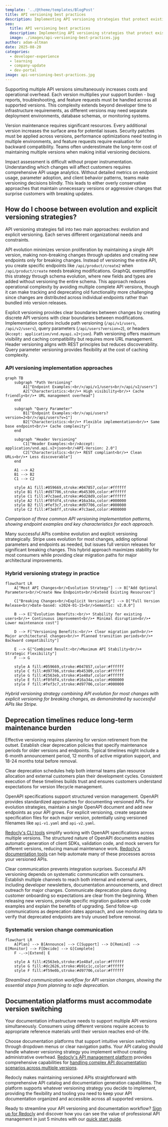 ```yaml
---
template: '../@theme/templates/BlogPost'
title: API versioning best practices
description: Implementing API versioning strategies that protect existing integrations while enabling safe updates.
seo:
  title: API versioning best practices
  description: Implementing API versioning strategies that protect existing integrations while enabling safe updates.
  image: ./images/api-versioning-best-practices.jpg
author: adam-altman
date: 2025-08-20
categories:
  - developer-experience
  - learning
  - company-update
  - dev-portal
image: api-versioning-best-practices.jpg
---
```


Supporting multiple API versions simultaneously increases costs and operational overhead.
Each version multiplies your support burden - bug reports, troubleshooting, and feature requests must be handled across all supported versions.
This complexity extends beyond developer time to infrastructure requirements, as different versions may need separate deployment environments, database schemas, or monitoring systems.

Version maintenance requires significant resources.
Every additional version increases the surface area for potential issues.
Security patches must be applied across versions, performance optimizations need testing in multiple environments, and feature requests require evaluation for backward compatibility.
Teams often underestimate the long-term cost of maintaining multiple versions when making initial versioning decisions.

Impact assessment is difficult without proper instrumentation.
Understanding which changes will affect customers requires comprehensive API usage analytics.
Without detailed metrics on endpoint usage, parameter adoption, and client behavior patterns, teams make versioning decisions blindly.
This leads to either overly conservative approaches that maintain unnecessary versions or aggressive changes that surprise customers with breaking updates.

## How do I choose between evolution and explicit versioning strategies?

API versioning strategies fall into two main approaches: evolution and explicit versioning.
Each serves different organizational needs and constraints.

API evolution minimizes version proliferation by maintaining a single API version, making non-breaking changes through updates and creating new endpoints only for breaking changes.
Instead of versioning the entire API, you create specific endpoints like `/api/product/create2` when `/api/product/create` needs breaking modifications.
GraphQL exemplifies this strategy through schema evolution, where new fields and types are added without versioning the entire schema.
This approach reduces operational complexity by avoiding multiple complete API versions, though it can make tracking and deprecating old functionality more challenging since changes are distributed across individual endpoints rather than bundled into version releases.

Explicit versioning provides clear boundaries between changes by creating discrete API versions with clear boundaries between modifications.
Implementation options include path versioning (`/api/v1/users`, `/api/v2/users`), query parameters (`/api/users?version=2`), or headers (`Accept: application/vnd.myapi.v2+json`).
Path versioning offers maximum visibility and caching compatibility but requires more URL management.
Header versioning aligns with REST principles but reduces discoverability.
Query parameter versioning provides flexibility at the cost of caching complexity.

### API versioning implementation approaches

```mermaid
graph TB
    subgraph "Path Versioning"
        A1["Endpoint Examples:<br/>/api/v1/users<br/>/api/v2/users"] 
        A2["Characteristics:<br/>• High visibility<br/>• Cache friendly<br/>• URL management overhead"]
    end
    
    subgraph "Query Parameter"  
        B1["Endpoint Examples:<br/>/api/users?version=2<br/>/api/users?v=1"]
        B2["Characteristics:<br/>• Flexible implementation<br/>• Same base endpoint<br/>• Cache complexity"]
    end
    
    subgraph "Header Versioning"
        C1["Header Examples:<br/>Accept: application/vnd.api.v2+json<br/>API-Version: 2.0"]
        C2["Characteristics:<br/>• REST compliant<br/>• Clean URLs<br/>• Less discoverable"]
    end
    
    A1 --> A2
    B1 --> B2  
    C1 --> C2
    
    style A1 fill:#059669,stroke:#047857,color:#ffffff
    style B1 fill:#d97706,stroke:#b45309,color:#ffffff
    style C1 fill:#7c3aed,stroke:#6d28d9,color:#ffffff
    style A2 fill:#f0fdf4,stroke:#16a34a,color:#000000
    style B2 fill:#fef3c7,stroke:#d97706,color:#000000
    style C2 fill:#f3e8ff,stroke:#7c3aed,color:#000000
```

*Comparison of three common API versioning implementation patterns, showing endpoint examples and key characteristics for each approach.*

Many successful APIs combine evolution and explicit versioning strategically.
Stripe uses evolution for most changes, adding optional parameters and endpoints as needed, but issues full version releases for significant breaking changes.
This hybrid approach maximizes stability for most consumers while providing clear migration paths for major architectural improvements.

### Hybrid versioning strategy in practice

```mermaid
flowchart LR
    A["Most API Changes<br/>Evolution Strategy"] --> B["Add Optional Parameters<br/>Create New Endpoints<br/>Extend Existing Resources"]
    
    C["Breaking Changes<br/>Explicit Versioning"] --> D["Full Version Release<br/>Date-based: v2024-01-15<br/>Semantic: v2.0.0"]
    
    B --> E["Evolution Benefits:<br/>• Stability for existing users<br/>• Continuous improvement<br/>• Minimal disruption<br/>• Lower maintenance cost"]
    
    D --> F["Versioning Benefits:<br/>• Clear migration path<br/>• Major architectural changes<br/>• Planned transition periods<br/>• Backward compatibility"]
    
    E --> G["Combined Result:<br/>Maximum API Stability<br/>+ Strategic Flexibility"]
    F --> G
    
    style A fill:#059669,stroke:#047857,color:#ffffff
    style C fill:#d97706,stroke:#b45309,color:#ffffff
    style G fill:#2563eb,stroke:#1e40af,color:#ffffff
    style E fill:#f0fdf4,stroke:#16a34a,color:#000000
    style F fill:#fef3c7,stroke:#d97706,color:#000000
```

*Hybrid versioning strategy combining API evolution for most changes with explicit versioning for breaking changes, as demonstrated by successful APIs like Stripe.*

## Deprecation timelines reduce long-term maintenance burden

Effective versioning requires planning for version retirement from the outset.
Establish clear deprecation policies that specify maintenance periods for older versions and endpoints.
Typical timelines might include a 6-month announcement period, 12 months of active migration support, and 18-24 months total before removal.

Clear deprecation schedules help both internal teams plan resource allocation and external customers plan their development cycles.
Consistent execution of these timelines builds trust and ensures customers understand expectations for version lifecycle management.

OpenAPI specifications support structured version management.
OpenAPI provides standardized approaches for documenting versioned APIs.
For evolution strategies, maintain a single OpenAPI document and add new endpoints as your API grows.
For explicit versioning, create separate specification files for each major version, potentially using versioned filenames like `api-v1.yaml` and `api-v2.yaml`.

[Redocly's CLI tools](https://redocly.com/docs/cli) simplify working with OpenAPI specifications across multiple versions.
The structured nature of OpenAPI documents enables automatic generation of client SDKs, validation code, and mock servers for different versions, reducing manual maintenance work.
[Redocly's documentation tools](https://redocly.com/docs/redoc) can help automate many of these processes across your versioned APIs.

Clear communication prevents integration surprises.
Successful API versioning depends on systematic communication with consumers.
Establish multiple channels to reach both internal and external users, including developer newsletters, documentation announcements, and direct outreach for major changes.
Communicate deprecation plans during customer onboarding so expectations are clear from the beginning.
When releasing new versions, provide specific migration guidance with code examples and explain the benefits of upgrading.
Send follow-up communications as deprecation dates approach, and use monitoring data to verify that deprecated endpoints are truly unused before removal.

### Systematic version change communication

```mermaid
flowchart LR
    A[Plan] --> B[Announce] --> C[Support] --> D[Remind] --> E[Monitor] --> F[Decide] --> G[Complete]
    F -.->|Extend| E
    
    style A fill:#2563eb,stroke:#1e40af,color:#ffffff
    style G fill:#dc2626,stroke:#b91c1c,color:#ffffff
    style F fill:#f59e0b,stroke:#d97706,color:#ffffff
```

*Streamlined communication workflow for API version changes, showing the essential steps from planning to safe deprecation.*

## Documentation platforms must accommodate version switching

Your documentation infrastructure needs to support multiple API versions simultaneously.
Consumers using different versions require access to appropriate reference materials until their version reaches end-of-life.

Choose documentation platforms that support intuitive version switching through dropdown menus or clear navigation paths.
Your API catalog should handle whatever versioning strategy you implement without creating administrative overhead.
[Redocly's API management platform](https://redocly.com/docs/realm/) provides comprehensive capabilities for [handling complex API documentation scenarios across multiple versions](https://redocly.com/docs/realm/content/versions).

Redocly makes maintaining versioned APIs straightforward with comprehensive API catalog and documentation generation capabilities.
The platform supports whatever versioning strategy you decide to implement, providing the flexibility and tooling you need to keep your API documentation organized and accessible across all supported versions.

Ready to streamline your API versioning and documentation workflow? [Sign up for Redocly](https://app.redocly.com/signup) and discover how you can see the value of professional API management in just 5 minutes with our [quick start guide](https://redocly.com/docs/api-registry/guides/api-registry-quickstart/).
